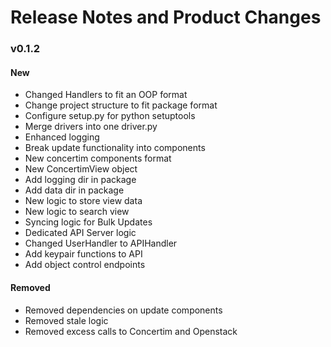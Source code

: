 # Release Notes and Product Changes

### v0.1.2

#### New

- Changed Handlers to fit an OOP format
- Change project structure to fit package format
- Configure setup.py for python setuptools
- Merge drivers into one driver.py
- Enhanced logging
- Break update functionality into components
- New concertim components format
- New ConcertimView object
- Add logging dir in package
- Add data dir in package
- New logic to store view data
- New logic to search view
- Syncing logic for Bulk Updates
- Dedicated API Server logic
- Changed UserHandler to APIHandler
- Add keypair functions to API
- Add object control endpoints

#### Removed

- Removed dependencies on update components
- Removed stale logic
- Removed excess calls to Concertim and Openstack
